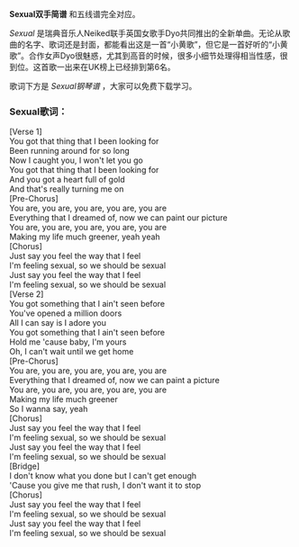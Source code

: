 

**Sexual双手简谱** 和五线谱完全对应。

_Sexual_
是瑞典音乐人Neiked联手英国女歌手Dyo共同推出的全新单曲。无论从歌曲的名字、歌词还是封面，都能看出这是一首“小黄歌”，但它是一首好听的“小黄歌”。合作女声Dyo很魅惑，尤其到高音的时候，很多小细节处理得相当性感，很到位。这首歌一出来在UK榜上已经排到第6名。

歌词下方是 _Sexual钢琴谱_ ，大家可以免费下载学习。

### Sexual歌词：

[Verse 1]  
You got that thing that I been looking for  
Been running around for so long  
Now I caught you, I won't let you go  
You got that thing that I been looking for  
And you got a heart full of gold  
And that's really turning me on  
[Pre-Chorus]  
You are, you are, you are, you are, you are  
Everything that I dreamed of, now we can paint our picture  
You are, you are, you are, you are, you are  
Making my life much greener, yeah yeah  
[Chorus]  
Just say you feel the way that I feel  
I'm feeling sexual, so we should be sexual  
Just say you feel the way that I feel  
I'm feeling sexual, so we should be sexual  
[Verse 2]  
You got something that I ain't seen before  
You've opened a million doors  
All I can say is I adore you  
You got something that I ain't seen before  
Hold me 'cause baby, I'm yours  
Oh, I can't wait until we get home  
[Pre-Chorus]  
You are, you are, you are, you are, you are  
Everything that I dreamed of, now we can paint a picture  
You are, you are, you are, you are, you are  
Making my life much greener  
So I wanna say, yeah  
[Chorus]  
Just say you feel the way that I feel  
I'm feeling sexual, so we should be sexual  
Just say you feel the way that I feel  
I'm feeling sexual, so we should be sexual  
[Bridge]  
I don't know what you done but I can't get enough  
'Cause you give me that rush, I don't want it to stop  
[Chorus]  
Just say you feel the way that I feel  
I'm feeling sexual, so we should be sexual  
Just say you feel the way that I feel  
I'm feeling sexual, so we should be sexual

